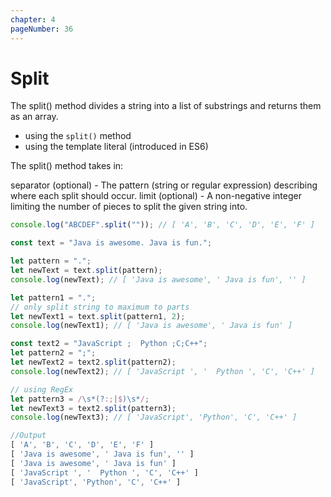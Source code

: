 ```yaml
---
chapter: 4
pageNumber: 36
---
```

# Split

The split() method divides a string into a list of substrings and returns them as an array.
* using the `split()` method
* using the template literal (introduced in ES6)

The split() method takes in:

separator (optional) - The pattern (string or regular expression) describing where each split should occur.
limit (optional) - A non-negative integer limiting the number of pieces to split the given string into.

```javascript
console.log("ABCDEF".split("")); // [ 'A', 'B', 'C', 'D', 'E', 'F' ]

const text = "Java is awesome. Java is fun.";

let pattern = ".";
let newText = text.split(pattern);
console.log(newText); // [ 'Java is awesome', ' Java is fun', '' ]

let pattern1 = ".";
// only split string to maximum to parts
let newText1 = text.split(pattern1, 2);
console.log(newText1); // [ 'Java is awesome', ' Java is fun' ]

const text2 = "JavaScript ;  Python ;C;C++";
let pattern2 = ";";
let newText2 = text2.split(pattern2);
console.log(newText2); // [ 'JavaScript ', '  Python ', 'C', 'C++' ]

// using RegEx
let pattern3 = /\s*(?:;|$)\s*/;
let newText3 = text2.split(pattern3);
console.log(newText3); // [ 'JavaScript', 'Python', 'C', 'C++' ]

//Output
[ 'A', 'B', 'C', 'D', 'E', 'F' ]
[ 'Java is awesome', ' Java is fun', '' ]
[ 'Java is awesome', ' Java is fun' ]
[ 'JavaScript ', '  Python ', 'C', 'C++' ]
[ 'JavaScript', 'Python', 'C', 'C++' ]
```
